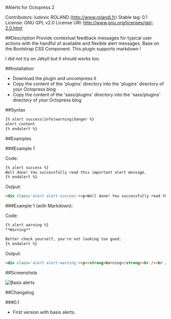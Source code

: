 #Alerts for Octopress 2

Contributors: ludovic ROLAND (http://www.rolandl.fr)
Stable tag: 0.1
License: GNU GPL v2.0
License URI: http://www.gnu.org/licenses/gpl-2.0.html

##Description
Provide contextual feedback messages for typical user actions with the handful of available and flexible alert messages. Base on the Bootstrap CSS Component. This plugin supports markdown !

I did not try on Jekyll but it should works too.

##Installation

* Download the plugin and uncompress it
* Copy the content of the 'plugins' directory into the 'plugins' directory of your Octopress blog
* Copy the content of the 'sass/plugins' directory into the 'sass/plugins' directory of your Octopress blog

##Syntax

```md
{% alert success|info|warning|danger %}
alert content
{% endalert %}
```

##Examples

###Example 1

Code:
```md
{% alert success %}
Well done! You successfully read this important alert message. 
{% endalert %}
```

Output:
```html
<div class='alert alert-success'><p>Well done! You successfully read this important alert message.</p></div>
```

###Example 1 (with Markdown):

Code:
```md
{% alert warning %}
**Warning**

Better check yourself, you're not looking too good.
{% endalert %}
```

Output:
```html
<div class='alert alert-warning'><p><strong>Warning</strong><br /><br />Better check yourself, you're not looking too good.</p></div>
```

##Screenshots

![Basis alerts](https://raw.github.com/ludovicroland/alerts-octopress/master/screenshot1.jpg)

##Changelog

###0.1

* First version with basis alerts.

